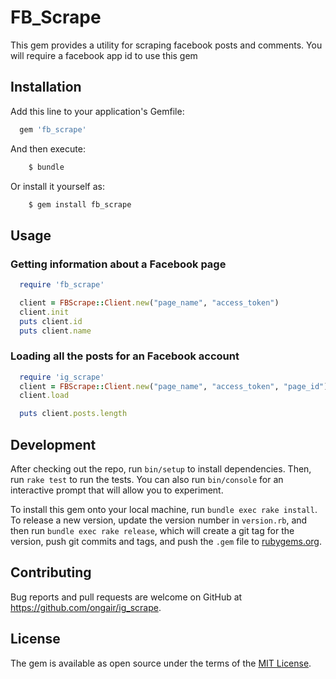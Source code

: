 # FB_Scrape

This gem provides a utility for scraping facebook posts and comments. You will require a facebook app id
to use this gem

## Installation

Add this line to your application's Gemfile:

```ruby
  gem 'fb_scrape'
```

And then execute:
```ruby
    $ bundle
```
Or install it yourself as:
```ruby
    $ gem install fb_scrape
```
## Usage

### Getting information about a Facebook page

  ```ruby
    require 'fb_scrape'

    client = FBScrape::Client.new("page_name", "access_token")
    client.init
    puts client.id
    puts client.name
  ```

### Loading all the posts for an Facebook account  

  ```ruby
    require 'ig_scrape'
    client = FBScrape::Client.new("page_name", "access_token", "page_id")
    client.load

    puts client.posts.length
  ```

<!-- ### Loading a post

  ```ruby
    require 'fb_scrape'

    post = IGScrape::Post.load_from_id(id)
    puts post.comment_count
    puts post.has_more_comments?

    post.load_more_comments
    puts post.has_more_comments?
  ```

### Using the CLI

  You can use the CLI to get a dump in JSON of posts and comments

  ```
    gem install fb_scrape

    fb_scrape help

    # load all the posts for an account
    fb_scrape posts --username theusername --access_token access_token

    # load all the comments for a post
    fb_scrape comments --id theid --access_token access_token
  ``` -->

## Development

After checking out the repo, run `bin/setup` to install dependencies. Then, run `rake test` to run the tests. You can also run `bin/console` for an interactive prompt that will allow you to experiment.

To install this gem onto your local machine, run `bundle exec rake install`. To release a new version, update the version number in `version.rb`, and then run `bundle exec rake release`, which will create a git tag for the version, push git commits and tags, and push the `.gem` file to [rubygems.org](https://rubygems.org).

## Contributing

Bug reports and pull requests are welcome on GitHub at https://github.com/ongair/ig_scrape.

## License

The gem is available as open source under the terms of the [MIT License](http://opensource.org/licenses/MIT).
